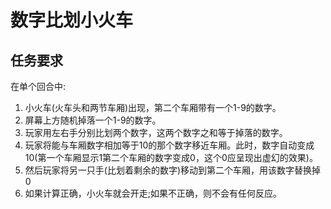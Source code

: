 # 数字比划小火车

## 任务要求

在单个回合中:

1. 小火车(火车头和两节车厢)出现，第二个车厢带有一个1-9的数字。
2. 屏幕上方随机掉落一个1-9的数字。
3. 玩家用左右手分别比划两个数字，这两个数字之和等于掉落的数字。
4. 玩家将能与车厢数字相加等于10的那个数字移近车厢。此时，数字自动变成10(第一个车厢显示1第二个车厢的数字变成0，这个0应呈现出虚幻的效果)。
5. 然后玩家将另一只手(比划着剩余的数字)移动到第二个车厢，用该数字替换掉0
6. 如果计算正确，小火车就会开走;如果不正确，则不会有任何反应。
